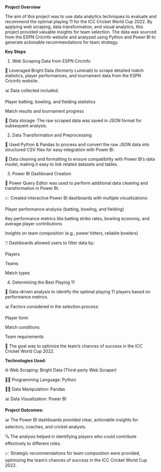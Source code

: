**Project Overview**

The aim of this project was to use data analytics techniques to evaluate and recommend the optimal playing 11 for the ICC Cricket World Cup 2022. By applying web scraping, data transformation, and visual analytics, this project provided valuable insights for team selection. The data was sourced from the ESPN Cricinfo website and analyzed using Python and Power BI to generate actionable recommendations for team strategy.

**Key Steps**

1. Web Scraping Data from ESPN Cricinfo

🚀 Leveraged Bright Data (formerly Luminati) to scrape detailed match statistics, player performances, and tournament data from the ESPN Cricinfo website.

📊 Data collected included:

Player batting, bowling, and fielding statistics

Match results and tournament progress

💾 Data storage: The raw scraped data was saved in JSON format for subsequent analysis.

2. Data Transformation and Preprocessing

🧹 Used Python & Pandas to process and convert the raw JSON data into structured CSV files for easy integration with Power BI.

🔄 Data cleaning and formatting to ensure compatibility with Power BI’s data model, making it easy to link related datasets and tables.

3. Power BI Dashboard Creation

🎨 Power Query Editor was used to perform additional data cleaning and transformation in Power BI.

📈 Created interactive Power BI dashboards with multiple visualizations:

Player performance analysis (batting, bowling, and fielding)

Key performance metrics like batting strike rates, bowling economy, and average player contributions

Insights on team composition (e.g., power hitters, reliable bowlers)

🖱️ Dashboards allowed users to filter data by:

Players

Teams

Match types

4. Determining the Best Playing 11

🧠 Data-driven analysis to identify the optimal playing 11 players based on performance metrics.

📊 Factors considered in the selection process:

Player form

Match conditions

Team requirements

🎯 The goal was to optimize the team’s chances of success in the ICC Cricket World Cup 2022.

**Technologies Used:**

🌐 Web Scraping: Bright Data (Third-party Web Scraper)

🧑‍💻 Programming Language: Python

🧑‍🔬 Data Manipulation: Pandas

📊 Data Visualization: Power BI

**Project Outcomes:**

📊 The Power BI dashboards provided clear, actionable insights for selectors, coaches, and cricket analysts.

🔍 The analysis helped in identifying players who could contribute effectively to different roles.

📈 Strategic recommendations for team composition were provided, optimizing the team’s chances of success in the ICC Cricket World Cup 2022.
